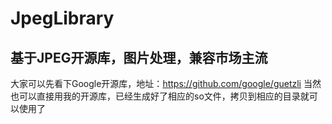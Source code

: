 # JpegLibrary
## 基于JPEG开源库，图片处理，兼容市场主流
大家可以先看下Google开源库，地址：https://github.com/google/guetzli
当然也可以直接用我的开源库，已经生成好了相应的so文件，拷贝到相应的目录就可以使用了
